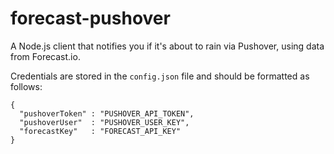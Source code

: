 forecast-pushover
=================

A Node.js client that notifies you if it's about to rain via Pushover, using data from Forecast.io.

Credentials are stored in the `config.json` file and should be formatted as follows:

```
{
  "pushoverToken" : "PUSHOVER_API_TOKEN",
  "pushoverUser"  : "PUSHOVER_USER_KEY",
  "forecastKey"   : "FORECAST_API_KEY"
}
```
